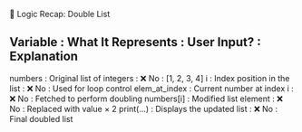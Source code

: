 🧠 Logic Recap: Double List

Variable         : What It Represents                        : User Input? : Explanation
-----------------------------------------------------------------------------------------------
numbers          : Original list of integers                 : ❌ No        : [1, 2, 3, 4]
i                : Index position in the list                : ❌ No        : Used for loop control
elem_at_index    : Current number at index i                 : ❌ No        : Fetched to perform doubling
numbers[i]       : Modified list element                     : ❌ No        : Replaced with value × 2
print(...)       : Displays the updated list                 : ❌ No        : Final doubled list
